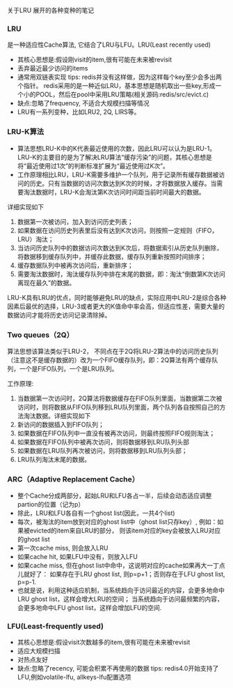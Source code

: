 关于LRU 展开的各种变种的笔记
### LRU
是一种适应性Cache算法, 它结合了LRU与LFU。LRU(Least recently used)
* 其核心思想是:假设刚visit的item,很有可能在未来被revisit
* 丢弃最近最少访问的items
* 通常用双链表实现 tips: redis并没有这样做，因为这样每个key至少会多出两个指针。 redis采用的是一种近似LRU，基本思想是随机取出一些key,形成一个小的POOL，然后在pool中采用LRU策略(相关源码:redis/src/evict.c)
* 缺点:忽略了frequency, 不适合大规模扫描等情况
* LRU有一系列变种，比如LRU2, 2Q, LIRS等。

### LRU-K算法
* 算法思想LRU-K中的K代表最近使用的次数，因此LRU可以认为是LRU-1。LRU-K的主要目的是为了解决LRU算法“缓存污染”的问题，其核心思想是将“最近使用过1次”的判断标准扩展为“最近使用过K次”。
* 工作原理相比LRU，LRU-K需要多维护一个队列，用于记录所有缓存数据被访问的历史。只有当数据的访问次数达到K次的时候，才将数据放入缓存。当需要淘汰数据时，LRU-K会淘汰第K次访问时间距当前时间最大的数据。

详细实现如下

1. 数据第一次被访问，加入到访问历史列表；
2. 如果数据在访问历史列表里后没有达到K次访问，则按照一定规则（FIFO，LRU）淘汰；
3. 当访问历史队列中的数据访问次数达到K次后，将数据索引从历史队列删除，将数据移到缓存队列中，并缓存此数据，缓存队列重新按照时间排序；
4. 缓存数据队列中被再次访问后，重新排序；
5. 需要淘汰数据时，淘汰缓存队列中排在末尾的数据，即：淘汰“倒数第K次访问离现在最久”的数据。

LRU-K具有LRU的优点，同时能够避免LRU的缺点，实际应用中LRU-2是综合各种因素后最优的选择，LRU-3或者更大的K值命中率会高，但适应性差，需要大量的数据访问才能将历史访问记录清除掉。

### Two queues（2Q）

算法思想该算法类似于LRU-2， 不同点在于2Q将LRU-2算法中的访问历史队列（注意这不是缓存数据的）改为一个FIFO缓存队列，即：2Q算法有两个缓存队列，一个是FIFO队列，一个是LRU队列。

 工作原理:
1. 当数据第一次访问时，2Q算法将数据缓存在FIFO队列里面，当数据第二次被访问时，则将数据从FIFO队列移到LRU队列里面，两个队列各自按照自己的方法淘汰数据。详细实现如下
2. 新访问的数据插入到FIFO队列；
3. 如果数据在FIFO队列中一直没有被再次访问，则最终按照FIFO规则淘汰；
4. 如果数据在FIFO队列中被再次访问，则将数据移到LRU队列头部
5. 如果数据在LRU队列再次被访问，则将数据移到LRU队列头部；
6. LRU队列淘汰末尾的数据。



### ARC（Adaptive Replacement Cache）

* 整个Cache分成两部分，起始LRU和LFU各占一半，后续会动态适应调整partion的位置（记为p）
* 除此，LRU和LFU各自有一个ghost list(因此，一共4个list)
* 每次，被淘汰的item放到对应的ghost list中（ghost list只存key）, 例如：如果被evicted的item来自LRU的部分， 则该item对应的key会被放入LRU对应的ghost list
* 第一次cache miss, 则会放入LRU
* 如果cache hit, 如果LFU中没有，则放入LFU
* 如果cache miss, 但在ghost list中命中，这说明对应的cache如果再大一丁点儿就好了： 如果存在于LRU ghost list, 则p=p+1；否则存在于LFU ghost list, p=p-1.
* 也就是说，利用这种适应机制，当系统趋向于访问最近的内容，会更多地命中LRU ghost list，这样会增大LRU的空间； 当系统趋向于访问最频繁的内容，会更多地命中LFU ghost list，这样会增加LFU的空间.


### LFU(Least-frequently used)

* 其核心思想是:假设visit次数越多的item,很有可能在未来被revisit
* 适应大规模扫描
* 对热点友好
* 缺点:忽略了recency, 可能会积累不再使用的数据 tips: redis4.0开始支持了LFU,例如volatile-lfu, allkeys-lfu配置选项


